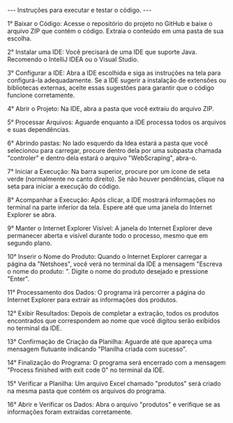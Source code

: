 --- Instruções para executar e testar o código. ---

1° Baixar o Código: Acesse o repositório do projeto no GitHub e baixe o arquivo ZIP que contém o código. Extraia o conteúdo em uma pasta de sua escolha.

2° Instalar uma IDE: Você precisará de uma IDE que suporte Java. Recomendo o IntelliJ IDEA ou o Visual Studio.

3° Configurar a IDE: Abra a IDE escolhida e siga as instruções na tela para configurá-la adequadamente. Se a IDE sugerir a instalação de extensões ou bibliotecas externas, aceite essas sugestões para garantir que o código funcione corretamente.

4° Abrir o Projeto: Na IDE, abra a pasta que você extraiu do arquivo ZIP.

5° Processar Arquivos: Aguarde enquanto a IDE processa todos os arquivos e suas dependências.

6° Abrindo pastas: No lado esquerdo da Idea estará a pasta que você selecionou para carregar, procure dentro dela por uma subpasta chamada "controler" e dentro dela estará o arquivo "WebScraping", abra-o.

7° Iniciar a Execução: Na barra superior, procure por um ícone de seta verde (normalmente no canto direito). Se não houver pendências, clique na seta para iniciar a execução do código.

8° Acompanhar a Execução: Após clicar, a IDE mostrará informações no terminal na parte inferior da tela. Espere até que uma janela do Internet Explorer se abra.

9° Manter o Internet Explorer Visível: A janela do Internet Explorer deve permanecer aberta e visível durante todo o processo, mesmo que em segundo plano.

10° Inserir o Nome do Produto: Quando o Internet Explorer carregar a página da "Netshoes", você verá no terminal da IDE a mensagem "Escreva o nome do produto: ". Digite o nome do produto desejado e pressione "Enter".

11° Processamento dos Dados: O programa irá percorrer a página do Internet Explorer para extrair as informações dos produtos.

12° Exibir Resultados: Depois de completar a extração, todos os produtos encontrados que correspondem ao nome que você digitou serão exibidos no terminal da IDE.

13° Confirmação de Criação da Planilha: Aguarde até que apareça uma mensagem flutuante indicando "Planilha criada com sucesso".

14° Finalização do Programa: O programa será encerrado com a mensagem "Process finished with exit code 0" no terminal da IDE.

15° Verificar a Planilha: Um arquivo Excel chamado "produtos" será criado na mesma pasta que contém os arquivos do programa.

16° Abrir e Verificar os Dados: Abra o arquivo "produtos" e verifique se as informações foram extraídas corretamente.
